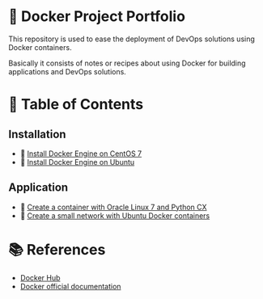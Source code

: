 # :notebook: Docker Project Portfolio
This repository is used to ease the deployment of DevOps solutions using Docker containers.

Basically it consists of notes or recipes about using Docker for building applications and DevOps solutions.

# :bookmark_tabs: Table of Contents
## Installation
- :link: [Install Docker Engine on CentOS 7](installation/install_docker_engine_on_centos7.md)
- :link: [Install Docker Engine on Ubuntu](installation/install_docker_engine_on_ubuntu.md)

## Application
- :link: [Create a container with Oracle Linux 7 and Python CX](app/ol7/README.md)
- :link: [Create a small network with Ubuntu Docker containers](app/ubuntu/README.md)

# :books: References
- [Docker Hub](https://hub.docker.com)
- [Docker official documentation](https://docs.docker.com/)

